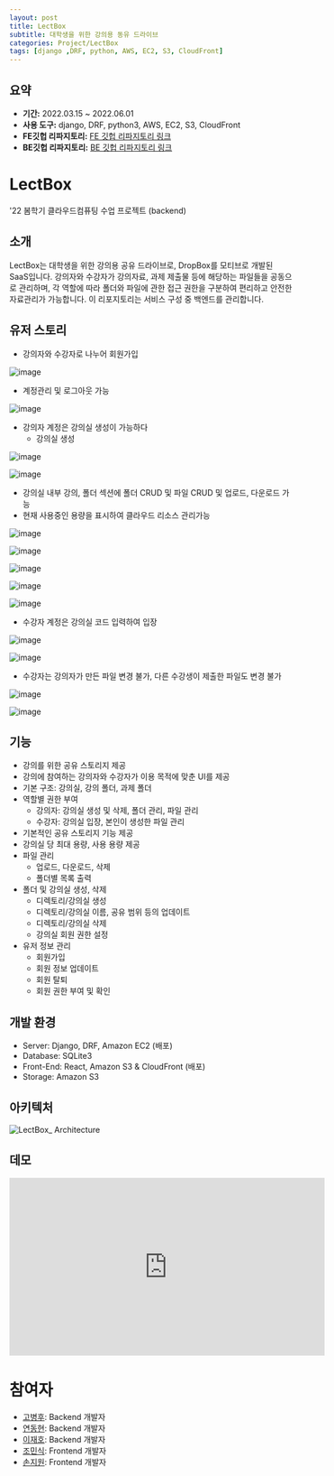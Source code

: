 ```yaml
---
layout: post
title: LectBox
subtitle: 대학생을 위한 강의용 동유 드라이브
categories: Project/LectBox
tags: [django ,DRF, python, AWS, EC2, S3, CloudFront]
---
```


## 요약
- **기간:** 2022.03.15 ~ 2022.06.01
- **사용 도구:** django, DRF, python3, AWS, EC2, S3, CloudFront
- **FE깃헙 리파지토리:** [FE 깃헙 리파지토리 링크](https://github.com/KHU-LectBox/LectBox_front)
- **BE깃헙 리파지토리:** [BE 깃헙 리파지토리 링크](https://github.com/GoByeonghu/LectBox_back)

# LectBox
'22 봄학기 클라우드컴퓨팅 수업 프로젝트 (backend)

## 소개
LectBox는 대학생을 위한 강의용 공유 드라이브로, DropBox를 모티브로 개발된 SaaS입니다. 
강의자와 수강자가 강의자료, 과제 제출물 등에 해당하는 파일들을 공동으로 관리하며, 각 역할에 따라 폴더와 파일에 관한 접근 권한을 구분하여 편리하고 안전한 자료관리가 가능합니다. 이 리포지토리는 서비스 구성 중 백엔드를 관리합니다.

## 유저 스토리

- 강의자와 수강자로 나누어 회원가입
    
![image](https://github.com/KHU-LectBox/LectBox_back/assets/92240138/9e9ad354-6f74-4429-93bd-3ccf70722bef)
  
- 계정관리 및 로그아웃 가능
     
![image](https://github.com/KHU-LectBox/LectBox_back/assets/92240138/940557d7-24eb-4633-9eca-3ef58c06a9d5)
  
- 강의자 계정은 강의실 생성이 가능하다
  - 강의실 생성
    
![image](https://github.com/KHU-LectBox/LectBox_back/assets/92240138/21821b2b-8c4f-4038-91a7-56cfb36260bb)
  
![image](https://github.com/KHU-LectBox/LectBox_back/assets/92240138/a54dc549-8588-4b23-8287-ff3f7dc3cd9e)
  
  - 강의실 내부 강의, 폴더 섹션에 폴더 CRUD 및 파일 CRUD 및 업로드, 다운로드 가능
  - 현재 사용중인 용량을 표시하여 클라우드 리소스 관리가능
    
![image](https://github.com/KHU-LectBox/LectBox_back/assets/92240138/e1148821-109d-4060-b32a-d3f40bcf6329)
  
![image](https://github.com/KHU-LectBox/LectBox_back/assets/92240138/b67f5326-a1c4-489b-b556-a2645e901d41)
  
![image](https://github.com/KHU-LectBox/LectBox_back/assets/92240138/c3f79a24-c12c-4036-913d-460d05769184)
  
![image](https://github.com/KHU-LectBox/LectBox_back/assets/92240138/4d5c6c4a-7108-4b16-89ce-ccc971b8655c)
  
![image](https://github.com/KHU-LectBox/LectBox_back/assets/92240138/1f4c96a0-a910-4aef-b674-13904edc281c)



- 수강자 계정은 강의실 코드 입력하여 입장
  
![image](https://github.com/KHU-LectBox/LectBox_back/assets/92240138/d894f8a3-4b8a-4e82-a37a-3273df709f35)
  
![image](https://github.com/KHU-LectBox/LectBox_back/assets/92240138/00059d28-0d38-4c69-a65c-a5fd3eb8f837)

- 수강자는 강의자가 만든 파일 변경 불가, 다른 수강생이 제출한 파일도 변경 불가
  
![image](https://github.com/KHU-LectBox/LectBox_back/assets/92240138/bf9357c5-48ac-4c3c-a788-a0366559c017)

![image](https://github.com/KHU-LectBox/LectBox_back/assets/92240138/80f94ce5-f31d-4a58-92b6-2162efd61d9d)


## 기능
- 강의를 위한 공유 스토리지 제공
- 강의에 참여하는 강의자와 수강자가 이용 목적에 맞춘 UI를 제공
- 기본 구조: 강의실, 강의 폴더, 과제 폴더
- 역할별 권한 부여
  - 강의자: 강의실 생성 및 삭제, 폴더 관리, 파일 관리
  - 수강자: 강의실 입장, 본인이 생성한 파일 관리
- 기본적인 공유 스토리지 기능 제공
- 강의실 당 최대 용량, 사용 용량 제공
- 파일 관리
  - 업로드, 다운로드, 삭제
  - 폴더별 목록 출력
- 폴더 및 강의실 생성, 삭제
  - 디렉토리/강의실 생성
  - 디렉토리/강의실 이름, 공유 범위 등의 업데이트
  - 디렉토리/강의실 삭제
  - 강의실 회원 권한 설정
- 유저 정보 관리
  - 회원가입
  - 회원 정보 업데이트
  - 회원 탈퇴
  - 회원 권한 부여 및 확인
  
## 개발 환경
- Server: Django, DRF, Amazon EC2 (배포)
- Database: SQLite3
- Front-End: React, Amazon S3 & CloudFront (배포)
- Storage: Amazon S3


## 아키텍처
![LectBox_ Architecture](https://github.com/KHU-LectBox/LectBox_back/assets/92240138/cd8db5e6-0304-44cb-b12d-661c9208ba73)


## 데모

<iframe width="560" height="315" src="https://www.youtube.com/embed/aDn9ul5CLJE?si=X0Q7yYaWVrgXF4Yd" title="YouTube video player" frameborder="0" allow="accelerometer; autoplay; clipboard-write; encrypted-media; gyroscope; picture-in-picture; web-share" referrerpolicy="strict-origin-when-cross-origin" allowfullscreen></iframe>


# 참여자
- [고병후](https://github.com/GoByeonghu): Backend 개발자
- [연동현](https://github.com/OUYA77): Backend 개발자
- [이재호](https://github.com/JH-LEE-KR): Backend 개발자
- [조민식](https://github.com/mongsik98): Frontend 개발자
- [손지원](https://github.com/jiwonsoong): Frontend 개발자
